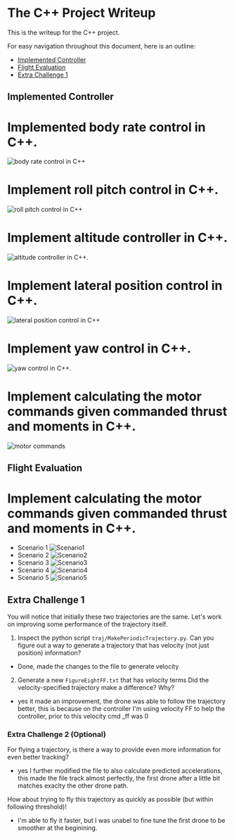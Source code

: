 # The C++ Project Writeup #

This is the writeup for the C++ project.

For easy navigation throughout this document, here is an outline:

 - [Implemented Controller](#implemented-controller)
 - [Flight Evaluation](#flight-evaluation)
 - [Extra Challenge 1](#extra-challenge)


## Implemented Controller ##

# Implemented body rate control in C++. #

![body rate control in C++](./Body-rate.PNG)

# Implement roll pitch control in C++.

![roll pitch control in C++](./Roll-Pitch.PNG)

# Implement altitude controller in C++.

![altitude controller in C++.](./Altitude.PNG)

# Implement lateral position control in C++.

![lateral position control in C++](./Lateral-position.PNG)

# Implement yaw control in C++.

![yaw control in C++.](./yaw.PNG)

# Implement calculating the motor commands given commanded thrust and moments in C++.

![motor commands](./Motor.PNG)


## Flight Evaluation ##


# Implement calculating the motor commands given commanded thrust and moments in C++.
- Scenario 1
![Scenario1](./Scenario1)
- Scenario 2
![Scenario2](./Scenario2)
- Scenario 3
![Scenario3](./Scenario3)
- Scenario 4
![Scenario4](./Scenario4)
- Scenario 5
![Scenario5](./Scenario5)



## Extra Challenge 1 ##

You will notice that initially these two trajectories are the same. Let's work on improving some performance of the trajectory itself.

1. Inspect the python script `traj/MakePeriodicTrajectory.py`.  Can you figure out a way to generate a trajectory that has velocity (not just position) information?
- Done, made the changes to the file to generate velocity

2. Generate a new `FigureEightFF.txt` that has velocity terms
Did the velocity-specified trajectory make a difference? Why?
- yes it made an improvement, the drone was able to follow the trajectory better, this is because on the controller I'm using velocity FF to help the controller, prior to this velocity cmd _ff was 0


### Extra Challenge 2 (Optional) ###

For flying a trajectory, is there a way to provide even more information for even better tracking?
- yes I further modified the file to also calculate predicted accelerations, this made the file track almost perfectly, the first drone after a little bit matches exaclty the other drone path.

How about trying to fly this trajectory as quickly as possible (but within following threshold)!
- I'm able to fly it faster, but I was unabel to fine tune the first drone to be smoother at the beginining.

